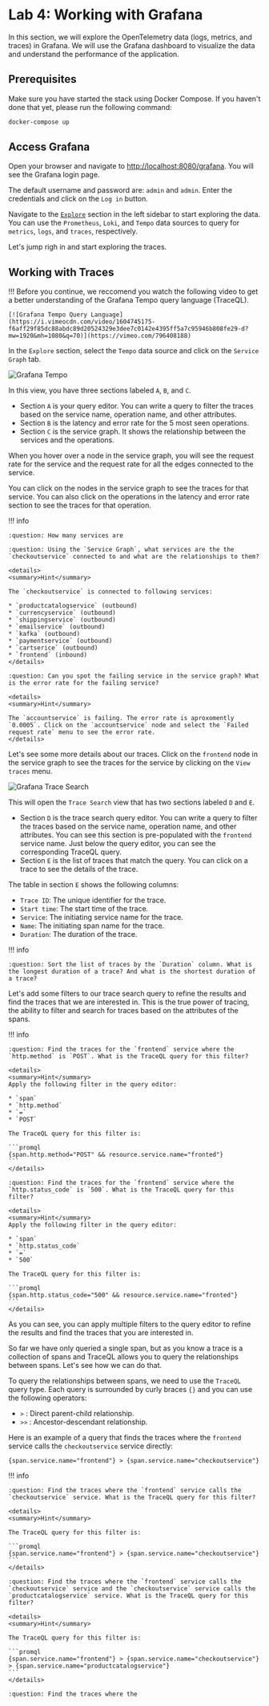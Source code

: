 # Lab 4: Working with Grafana

In this section, we will explore the OpenTelemetry data (logs, metrics, and traces) in Grafana. We will use the Grafana dashboard to visualize the data and understand the performance of the application.

## Prerequisites

Make sure you have started the stack using Docker Compose. If you haven't done that yet, please run the following command:

```bash
docker-compose up
```

## Access Grafana

Open your browser and navigate to [http://localhost:8080/grafana](http://localhost:8080/grafana). You will see the Grafana login page.

The default username and password are: `admin` and `admin`. Enter the credentials and click on the `Log in` button.

Navigate to the [`Explore`](http://localhost:8080/grafana/explore) section in the left sidebar to start exploring the data. You can use the `Prometheus`, `Loki`, and `Tempo` data sources to query for `metrics`, `logs`, and `traces`, respectively.

Let's jump righ in and start exploring the traces.

## Working with Traces

!!!
    Before you continue, we reccomend you watch the following video to get a better understanding of the Grafana Tempo query language (TraceQL).

    [![Grafana Tempo Query Language](https://i.vimeocdn.com/video/1604745175-f6aff29f85dc88abdc89d20524329e3dee7c0142e4395ff5a7c95946b808fe29-d?mw=1920&mh=1080&q=70)](https://vimeo.com/796408188)

In the `Explore` section, select the `Tempo` data source and click on the `Service Graph` tab.

![Grafana Tempo](./assets/04-grafana-service-graph.png)

In this view, you have three sections labeled `A`, `B`, and `C`.

- Section `A` is your query editor. You can write a query to filter the traces based on the service name, operation name, and other attributes.
- Section `B` is the latency and error rate for the 5 most seen operations.
- Section `C` is the service graph. It shows the relationship between the services and the operations.

When you hover over a node in the service graph, you will see the request rate for the service and the request rate for all the edges connected to the service.

You can click on the nodes in the service graph to see the traces for that service. You can also click on the operations in the latency and error rate section to see the traces for that operation.

!!! info

    :question: How many services are

    :question: Using the `Service Graph`, what services are the the `checkoutservice` connected to and what are the relationships to them?

    <details>
    <summary>Hint</summary>

    The `checkoutservice` is connected to following services:

    * `productcatalogservice` (outbound)
    * `currencyservice` (outbound)
    * `shippingservice` (outbound)
    * `emailservice` (outbound)
    * `kafka` (outbound)
    * `paymentservice` (outbound)
    * `cartserice` (outbound)
    * `frontend` (inbound)
    </details>

    :question: Can you spot the failing service in the service graph? What is the error rate for the failing service?

    <details>
    <summary>Hint</summary>

    The `accountservice` is failing. The error rate is aproxomently `0.0005`. Click on the `accountservice` node and select the `Failed request rate` menu to see the error rate.
    </details>

Let's see some more details about our traces. Click on the `frontend` node in the service graph to see the traces for the service by clicking on the `View traces` menu.

![Grafana Trace Search](./assets/04-grafana-trace-search.png)

This will open the `Trace Search` view that has two sections labeled `D` and `E`.

- Section `D` is the trace search query editor. You can write a query to filter the traces based on the service name, operation name, and other attributes. You can see this section is pre-populated with the `frontend` service name. Just below the query editor, you can see the corresponding TraceQL query.
- Section `E` is the list of traces that match the query. You can click on a trace to see the details of the trace.

The table in section `E` shows the following columns:

- `Trace ID`: The unique identifier for the trace.
- `Start time`: The start time of the trace.
- `Service`: The initiating service name for the trace.
- `Name`: The initiating span name for the trace.
- `Duration`: The duration of the trace.

!!! info

    :question: Sort the list of traces by the `Duration` column. What is the longest duration of a trace? And what is the shortest duration of a trace?

Let's add some filters to our trace search query to refine the results and find the traces that we are interested in. This is the true power of tracing, the ability to filter and search for traces based on the attributes of the spans.

!!! info

    :question: Find the traces for the `frontend` service where the `http.method` is `POST`. What is the TraceQL query for this filter?

    <details>
    <summary>Hint</summary>
    Apply the following filter in the query editor:

    * `span`
    * `http.method`
    * `=`
    * `POST`

    The TraceQL query for this filter is:

    ```promql
    {span.http.method="POST" && resource.service.name="fronted"}
    ```
    </details>

    :question: Find the traces for the `frontend` service where the `http.status_code` is `500`. What is the TraceQL query for this filter?

    <details>
    <summary>Hint</summary>
    Apply the following filter in the query editor:

    * `span`
    * `http.status_code`
    * `=`
    * `500`

    The TraceQL query for this filter is:

    ```promql
    {span.http.status_code="500" && resource.service.name="fronted"}
    ```
    </details>

As you can see, you can apply multiple filters to the query editor to refine the results and find the traces that you are interested in.

So far we have only queried a single span, but as you know a trace is a collection of spans and TraceQL allows you to query the relationships between spans. Let's see how we can do that.

To query the relationships between spans, we need to use the `TraceQL` query type. Each query is surrounded by curly braces `{}` and you can use the following operators:

* `>` : Direct parent-child relationship.
* `>>` : Ancestor-descendant relationship.

Here is an example of a query that finds the traces where the `frontend` service calls the `checkoutservice` service directly:

```promql
{span.service.name="frontend"} > {span.service.name="checkoutservice"}
```

!!! info

    :question: Find the traces where the `frontend` service calls the `checkoutservice` service. What is the TraceQL query for this filter?

    <details>
    <summary>Hint</summary>

    The TraceQL query for this filter is:

    ```promql
    {span.service.name="frontend"} > {span.service.name="checkoutservice"}
    ```
    </details>

    :question: Find the traces where the `frontend` service calls the `checkoutservice` service and the `checkoutservice` service calls the `productcatalogservice` service. What is the TraceQL query for this filter?

    <details>
    <summary>Hint</summary>

    The TraceQL query for this filter is:

    ```promql
    {span.service.name="frontend"} > {span.service.name="checkoutservice"} > {span.service.name="productcatalogservice"}
    ```
    </details>

    :question: Find the traces where the